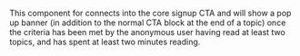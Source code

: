 This component for connects into the core signup CTA and will show a pop up banner (in addition to the normal CTA block at the end of a topic) once the criteria has been met by the anonymous user having read at least two topics, and has spent at least two minutes reading.
